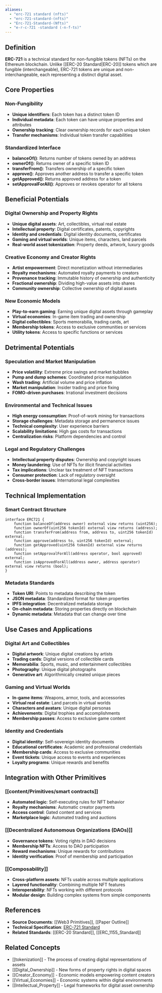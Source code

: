 ```yaml
---
aliases:
  - "erc-721 standard (nfts)"
  - "erc-721-standard-(nfts)"
  - "Erc-721-Standard-(Nfts)"
  - "e-r-c-721 -standard (-n-f-ts)"
---
```



## Definition

**ERC-721** is a technical standard for non-fungible tokens (NFTs) on the Ethereum blockchain. Unlike [[ERC-20 Standard|ERC-20]] tokens which are fungible (interchangeable), ERC-721 tokens are unique and non-interchangeable, each representing a distinct digital asset.

## Core Properties

### Non-Fungibility
- **Unique identifiers**: Each token has a distinct token ID
- **Individual metadata**: Each token can have unique properties and attributes
- **Ownership tracking**: Clear ownership records for each unique token
- **Transfer mechanisms**: Individual token transfer capabilities

### Standardized Interface
- **balanceOf()**: Returns number of tokens owned by an address
- **ownerOf()**: Returns owner of a specific token ID
- **transferFrom()**: Transfers ownership of a specific token
- **approve()**: Approves another address to transfer a specific token
- **getApproved()**: Returns approved address for a token
- **setApprovalForAll()**: Approves or revokes operator for all tokens

## Beneficial Potentials

### Digital Ownership and Property Rights
- **Unique digital assets**: Art, collectibles, virtual real estate
- **Intellectual property**: Digital certificates, patents, copyrights
- **Identity and credentials**: Digital identity documents, certificates
- **Gaming and virtual worlds**: Unique items, characters, land parcels
- **Real-world asset tokenization**: Property deeds, artwork, luxury goods

### Creative Economy and Creator Rights
- **Artist empowerment**: Direct monetization without intermediaries
- **Royalty mechanisms**: Automated royalty payments to creators
- **Provenance tracking**: Immutable history of ownership and authenticity
- **Fractional ownership**: Dividing high-value assets into shares
- **Community ownership**: Collective ownership of digital assets

### New Economic Models
- **Play-to-earn gaming**: Earning unique digital assets through gameplay
- **Virtual economies**: In-game item trading and ownership
- **Digital collectibles**: Sports memorabilia, trading cards, art
- **Membership tokens**: Access to exclusive communities or services
- **Utility tokens**: Access to specific functions or services

## Detrimental Potentials

### Speculation and Market Manipulation
- **Price volatility**: Extreme price swings and market bubbles
- **Pump and dump schemes**: Coordinated price manipulation
- **Wash trading**: Artificial volume and price inflation
- **Market manipulation**: Insider trading and price fixing
- **FOMO-driven purchases**: Irrational investment decisions

### Environmental and Technical Issues
- **High energy consumption**: Proof-of-work mining for transactions
- **Storage challenges**: Metadata storage and permanence issues
- **Technical complexity**: User experience barriers
- **Scalability limitations**: High gas costs for transactions
- **Centralization risks**: Platform dependencies and control

### Legal and Regulatory Challenges
- **Intellectual property disputes**: Ownership and copyright issues
- **Money laundering**: Use of NFTs for illicit financial activities
- **Tax implications**: Unclear tax treatment of NFT transactions
- **Consumer protection**: Lack of regulatory oversight
- **Cross-border issues**: International legal complexities

## Technical Implementation

### Smart Contract Structure
```solidity
interface ERC721 {
    function balanceOf(address owner) external view returns (uint256);
    function ownerOf(uint256 tokenId) external view returns (address);
    function transferFrom(address from, address to, uint256 tokenId) external;
    function approve(address to, uint256 tokenId) external;
    function getApproved(uint256 tokenId) external view returns (address);
    function setApprovalForAll(address operator, bool approved) external;
    function isApprovedForAll(address owner, address operator) external view returns (bool);
}
```

### Metadata Standards
- **Token URI**: Points to metadata describing the token
- **JSON metadata**: Standardized format for token properties
- **IPFS integration**: Decentralized metadata storage
- **On-chain metadata**: Storing properties directly on blockchain
- **Dynamic metadata**: Metadata that can change over time

## Use Cases and Applications

### Digital Art and Collectibles
- **Digital artwork**: Unique digital creations by artists
- **Trading cards**: Digital versions of collectible cards
- **Memorabilia**: Sports, music, and entertainment collectibles
- **Photography**: Unique digital photographs
- **Generative art**: Algorithmically created unique pieces

### Gaming and Virtual Worlds
- **In-game items**: Weapons, armor, tools, and accessories
- **Virtual real estate**: Land parcels in virtual worlds
- **Characters and avatars**: Unique digital personas
- **Achievements**: Digital trophies and accomplishments
- **Membership passes**: Access to exclusive game content

### Identity and Credentials
- **Digital identity**: Self-sovereign identity documents
- **Educational certificates**: Academic and professional credentials
- **Membership cards**: Access to exclusive communities
- **Event tickets**: Unique access to events and experiences
- **Loyalty programs**: Unique rewards and benefits

## Integration with Other Primitives

### [[content/Primitives/smart contracts]]
- **Automated logic**: Self-executing rules for NFT behavior
- **Royalty mechanisms**: Automatic creator payments
- **Access control**: Gated content and services
- **Marketplace logic**: Automated trading and auctions

### [[Decentralized Autonomous Organizations (DAOs)]]
- **Governance tokens**: Voting rights in DAO decisions
- **Membership NFTs**: Access to DAO participation
- **Reward mechanisms**: Unique rewards for contributions
- **Identity verification**: Proof of membership and participation

### [[Composability]]
- **Cross-platform assets**: NFTs usable across multiple applications
- **Layered functionality**: Combining multiple NFT features
- **Interoperability**: NFTs working with different protocols
- **Modular design**: Building complex systems from simple components

## References

- **Source Documents**: [[Web3 Primitives]], [[Paper Outline]]
- **Technical Specification**: [ERC-721 Standard](https://eips.ethereum.org/EIPS/eip-721)
- **Related Standards**: [[ERC-20 Standard]], [[ERC_1155_Standard]]

## Related Concepts

- [[tokenization]] - The process of creating digital representations of assets
- [[Digital_Ownership]] - New forms of property rights in digital spaces
- [[Creator_Economy]] - Economic models empowering content creators
- [[Virtual_Economies]] - Economic systems within digital environments
- [[Intellectual_Property]] - Legal frameworks for digital asset ownership
